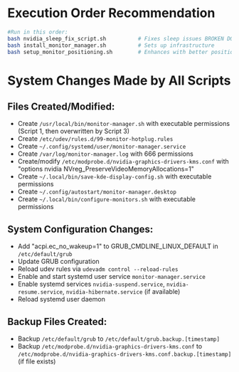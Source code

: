 # Execution Order Recommendation
```bash 
#Run in this order:
bash nvidia_sleep_fix_script.sh          # Fixes sleep issues BROKEN DONT RUN
bash install_monitor_manager.sh          # Sets up infrastructure
bash setup_monitor_positioning.sh        # Enhances with better positioning
```

# System Changes Made by All Scripts

## Files Created/Modified:

- Create `/usr/local/bin/monitor-manager.sh` with executable permissions (Script 1, then overwritten by Script 3)
- Create `/etc/udev/rules.d/99-monitor-hotplug.rules`
- Create `~/.config/systemd/user/monitor-manager.service`
- Create `/var/log/monitor-manager.log` with 666 permissions
- Create/modify `/etc/modprobe.d/nvidia-graphics-drivers-kms.conf` with "options nvidia NVreg_PreserveVideoMemoryAllocations=1"
- Create `~/.local/bin/save-kde-display-config.sh` with executable permissions
- Create `~/.config/autostart/monitor-manager.desktop`
- Create `~/.local/bin/configure-monitors.sh` with executable permissions

## System Configuration Changes:

- Add "acpi.ec_no_wakeup=1" to GRUB_CMDLINE_LINUX_DEFAULT in `/etc/default/grub`
- Update GRUB configuration
- Reload udev rules via `udevadm control --reload-rules`
- Enable and start systemd user service `monitor-manager.service`
- Enable systemd services `nvidia-suspend.service`, `nvidia-resume.service`, `nvidia-hibernate.service` (if available)
- Reload systemd user daemon

## Backup Files Created:

- Backup `/etc/default/grub` to `/etc/default/grub.backup.[timestamp]`
- Backup `/etc/modprobe.d/nvidia-graphics-drivers-kms.conf` to `/etc/modprobe.d/nvidia-graphics-drivers-kms.conf.backup.[timestamp]` (if file exists)